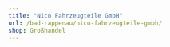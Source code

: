 ```yaml
---
title: "Nico Fahrzeugteile GmbH"
url: /bad-rappenau/nico-fahrzeugteile-gmbh/
shop: Großhandel
---
```

